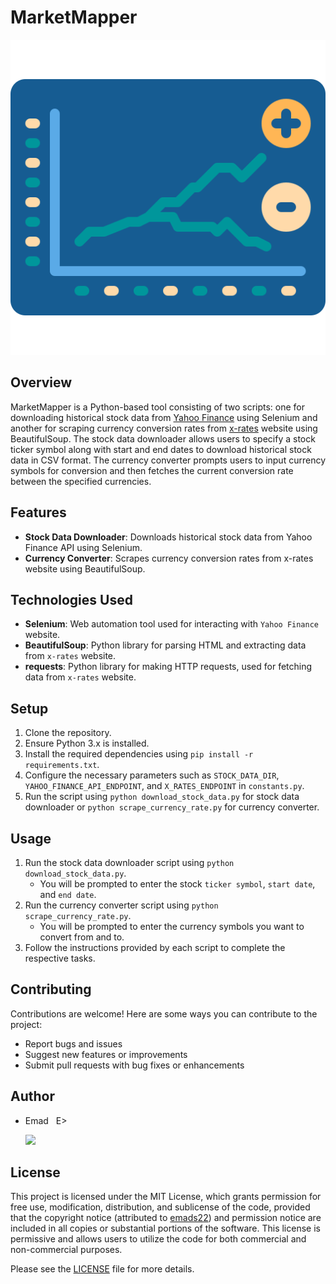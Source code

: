 # MarketMapper

![MarketMapper_logo](./assets/images/MarketMapper_logo.png)

## Overview
MarketMapper is a Python-based tool consisting of two scripts: one for downloading historical stock data from [Yahoo Finance](https://finance.yahoo.com/) using Selenium and another for scraping currency conversion rates from [x-rates](https://www.x-rates.com/calculator/) website using BeautifulSoup. The stock data downloader allows users to specify a stock ticker symbol along with start and end dates to download historical stock data in CSV format. The currency converter prompts users to input currency symbols for conversion and then fetches the current conversion rate between the specified currencies.

## Features
- **Stock Data Downloader**: Downloads historical stock data from Yahoo Finance API using Selenium.
- **Currency Converter**: Scrapes currency conversion rates from x-rates website using BeautifulSoup.

## Technologies Used
- **Selenium**: Web automation tool used for interacting with `Yahoo Finance` website.
- **BeautifulSoup**: Python library for parsing HTML and extracting data from `x-rates` website.
- **requests**: Python library for making HTTP requests, used for fetching data from `x-rates` website.

## Setup
1. Clone the repository.
2. Ensure Python 3.x is installed.
3. Install the required dependencies using `pip install -r requirements.txt`.
4. Configure the necessary parameters such as `STOCK_DATA_DIR`, `YAHOO_FINANCE_API_ENDPOINT`, and `X_RATES_ENDPOINT` in `constants.py`.
5. Run the script using `python download_stock_data.py` for stock data downloader or `python scrape_currency_rate.py` for currency converter.

## Usage
1. Run the stock data downloader script using `python download_stock_data.py`.
   - You will be prompted to enter the stock `ticker symbol`, `start date`, and `end date`.
2. Run the currency converter script using `python scrape_currency_rate.py`.
   - You will be prompted to enter the currency symbols you want to convert from and to.
3. Follow the instructions provided by each script to complete the respective tasks.

## Contributing
Contributions are welcome! Here are some ways you can contribute to the project:
- Report bugs and issues
- Suggest new features or improvements
- Submit pull requests with bug fixes or enhancements

## Author
- Emad &nbsp; E>
  
  [<img src="https://img.shields.io/badge/GitHub-Profile-blue?logo=github" width="150">](https://github.com/emads22)

## License
This project is licensed under the MIT License, which grants permission for free use, modification, distribution, and sublicense of the code, provided that the copyright notice (attributed to [emads22](https://github.com/emads22)) and permission notice are included in all copies or substantial portions of the software. This license is permissive and allows users to utilize the code for both commercial and non-commercial purposes.

Please see the [LICENSE](LICENSE) file for more details.